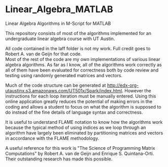 # Linear_Algebra_MATLAB
Linear Algebra Algorithms in M-Script for MATLAB

This repository consists of most of the algorithms implemented for an undergraduate linear algebra course with
UT Austin.

All code contained in the laff folder is not my work.  Full credit goes to Robert A. van de Geijn for that code.  
Most of the rest of the code are my own implementations of various linear algebra algorithms.  As far as I know, 
all of the algorithms work correctly as all of them have been evaluated for correctness both by code review and 
testing using randomly generated matrices and vectors.

Much of the code structure can be generated at http://edx-org-utaustinx.s3.amazonaws.com/UT501x/Spark/index.html.
However the instructions for each loop iteration must be manually entered.  Using this online application greatly
reduces the potential of making errors in the coding and allows a student to focus on what the algorithm is
supposed to do instead of the fine details of language syntax and correctness.  

It is useful to understand FLAME notation to know how the algorithms work because the typical method of using
indices as we loop through an algorithm have largely been eliminated by partitioning matrices and vectors in
accordance with the FLAME methodology.

A useful reference for this work is "The Science of Programming Matrix Computations" by Robert A. van de Geijn
and Enrique S. Quintana-Orti.  Their outstanding research has made this possible.
